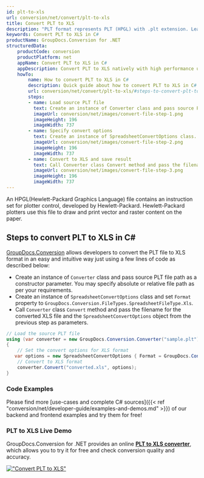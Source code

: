 ```yaml
---
id: plt-to-xls
url: conversion/net/convert/plt-to-xls
title: Convert PLT to XLS
description: "PLT format represents PLT (HPGL) with .plt extension. Learn how to convert PLT to XLS file programmatically in C# language using GroupDocs.Conversion for .NET library."
keywords: Convert PLT to XLS in C#
productName: GroupDocs.Conversion for .NET
structuredData:
    productCode: conversion
    productPlatform: net
    appName: Convert PLT to XLS in C#
    appDescription: Convert PLT to XLS natively with high performance using C# language and server side GroupDocs.Conversion for .NET APIs, without the use of any software like Microsoft or Open Office.
    howTo:
        name: How to convert PLT to XLS in C# 
        description: Quick guide about how to convert PLT to XLS in C# with high performance and accuracy.
        url: conversion/net/convert/plt-to-xls/#steps-to-convert-plt-to-xls-in-c
        steps:
        - name: Load source PLT file 
          text: Create an instance of Converter class and pass source PLT file path as a constructor parameter. You may specify absolute or relative file path as per your requirements. 
          imageUrl: conversion/net/images/convert-file-step-1.png
          imageHeight: 196
          imageWidth: 737
        - name: Specify convert options 
          text: Create an instance of SpreadsheetConvertOptions class.
          imageUrl: conversion/net/images/convert-file-step-2.png
          imageHeight: 196
          imageWidth: 737
        - name: Convert to XLS and save result 
          text: Call Converter class Convert method and pass the filename for the converted HTML file and the SpreadsheetConvertOptions object from the previous step as parameters.
          imageUrl: conversion/net/images/convert-file-step-3.png
          imageHeight: 196
          imageWidth: 737
---
```


An HPGL(Hewlett-Packard Graphics Language) file contains an instruction set for plotter control, developed by Hewlett-Packard. Hewlett-Packard plotters use this file to draw and print vector and raster content on the paper.

## Steps to convert PLT to XLS in C#

[GroupDocs.Conversion](https://products.groupdocs.com/conversion/net) allows developers to convert the PLT file to XLS format in an easy and intuitive way just using a few lines of code as described below:

* Create an instance of `Converter` class and pass source PLT file path as a constructor parameter. You may specify absolute or relative file path as per your requirements. 
* Create an instance of `SpreadsheetConvertOptions` class and set `Format` property to `GroupDocs.Conversion.FileTypes.SpreadsheetFileType.Xls`.
* Call `Converter` class `Convert` method and pass the filename for the converted XLS file and the `SpreadsheetConvertOptions` object from the previous step as parameters.

```csharp
// Load the source PLT file
using (var converter = new GroupDocs.Conversion.Converter("sample.plt"))
{
    // Set the convert options for XLS format
   var options = new SpreadsheetConvertOptions { Format = GroupDocs.Conversion.FileTypes.SpreadsheetFileType.Xls };
    // Convert to XLS format
    converter.Convert("converted.xls", options);
}
```

### Code Examples

Please find more [use-cases and complete C# sources]({{< ref "conversion/net/developer-guide/examples-and-demos.md" >}}) of our backend and frontend examples and try them for free!

### PLT to XLS Live Demo

GroupDocs.Conversion for .NET provides an online [**PLT to XLS converter**](https://products.groupdocs.app/conversion/plt-to-xls), which allows you to try it for free and check conversion quality and accuracy.

[!["Convert PLT to XLS"](conversion/net/images/convert-to-xls/convert-plt-to-xls.png)](https://products.groupdocs.app/conversion/plt-to-xls)